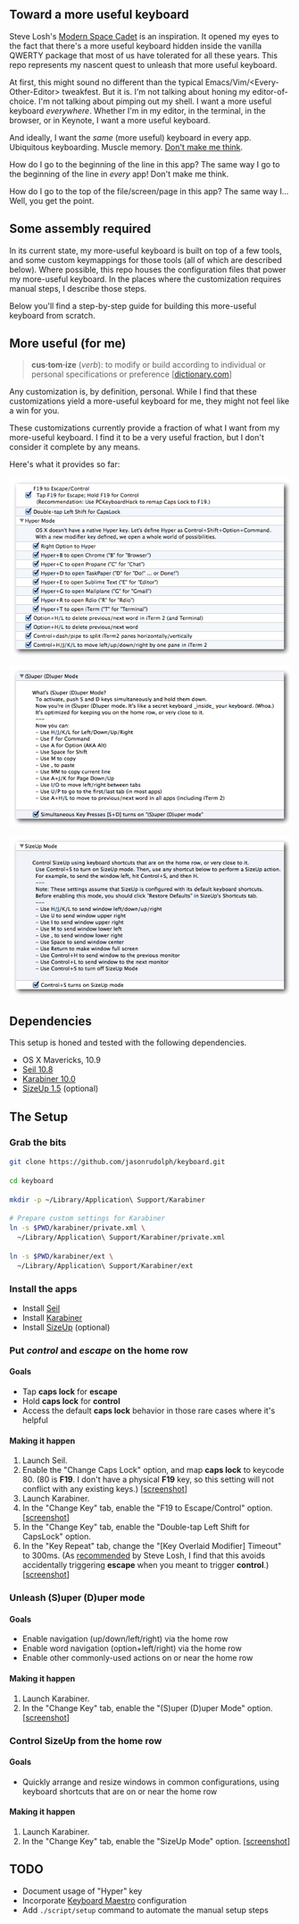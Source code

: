 ## Toward a more useful keyboard

Steve Losh's [Modern Space Cadet][modern-space-cadet] is an inspiration.
It opened my eyes to the fact that there's a more useful keyboard hidden inside the vanilla QWERTY package that most of us have tolerated for all these years.
This repo represents my nascent quest to unleash that more useful keyboard.

At first, this might sound no different than the typical Emacs/Vim/\<Every-Other-Editor> tweakfest.
But it is.
I'm not talking about honing my editor-of-choice.
I'm not talking about pimping out my shell.
I want a more useful keyboard _everywhere_.
Whether I'm in my editor, in the terminal, in the browser, or in Keynote,
I want a more useful keyboard.

And ideally, I want the _same_ (more useful) keyboard in every app.
Ubiquitous keyboarding.
Muscle memory.
[Don't make me think][don't-make-me-think].

How do I go to the beginning of the line in this app?
The same way I go to the beginning of the line in _every_ app!
Don't make me think.

How do I go to the top of the file/screen/page in this app?
The same way I...
Well, you get the point.

## Some assembly required

In its current state, my more-useful keyboard is built on top of a few tools, and some custom keymappings for those tools (all of which are described below).
Where possible, this repo houses the configuration files that power my more-useful keyboard.
In the places where the customization requires manual steps, I describe those steps.

Below you'll find a step-by-step guide for building this more-useful keyboard from scratch.

## More useful (for me)

> **cus·tom·ize** (_verb_): to modify or build according to individual or personal specifications or preference [[dictionary.com][customize]]

Any customization is, by definition, personal.
While I find that these customizations yield a more-useful keyboard for me, they might not feel like a win for you.

These customizations currently provide a fraction of what I want from my more-useful keyboard.
I find it to be a very useful fraction, but I don't consider it complete by any means.

Here's what it provides so far:

![Karabiner Change Key Configuration - 01](screenshots/karabiner-change-key-config-01.png)

![Karabiner Change Key Configuration - 02](screenshots/karabiner-change-key-config-02.png)

![Karabiner Change Key Configuration - 03](screenshots/karabiner-change-key-config-03.png)

## Dependencies

This setup is honed and tested with the following dependencies.

- OS X Mavericks, 10.9
- [Seil 10.8][seil]
- [Karabiner 10.0][karabiner]
- [SizeUp 1.5][sizeup] (optional)

## The Setup

### Grab the bits

```sh
git clone https://github.com/jasonrudolph/keyboard.git

cd keyboard

mkdir -p ~/Library/Application\ Support/Karabiner

# Prepare custom settings for Karabiner
ln -s $PWD/karabiner/private.xml \
  ~/Library/Application\ Support/Karabiner/private.xml

ln -s $PWD/karabiner/ext \
  ~/Library/Application\ Support/Karabiner/ext
```

### Install the apps

- Install [Seil][seil]
- Install [Karabiner][karabiner]
- Install [SizeUp][sizeup] (optional)

### Put _control_ and _escape_ on the home row

#### Goals

- Tap **caps lock** for **escape**
- Hold **caps lock** for **control**
- Access the default **caps lock** behavior in those rare cases where it's helpful

#### Making it happen

1. Launch Seil.
2. Enable the "Change Caps Lock" option, and map **caps lock** to keycode 80.
   (80 is **F19**. I don't have a physical **F19** key, so this setting will not
   conflict with any existing keys.)
   [[screenshot][seil-screenshot]]
3. Launch Karabiner.
4. In the "Change Key" tab, enable the "F19 to Escape/Control" option.
   [[screenshot][karabiner-change-key-screenshot-01]]
5. In the "Change Key" tab, enable the "Double-tap Left Shift for CapsLock" option.
6. In the "Key Repeat" tab, change the "[Key Overlaid Modifier] Timeout" to
   300ms. (As [recommended][modern-space-cadet-key-repeat] by Steve Losh, I find
   that this avoids accidentally triggering **escape** when you meant to trigger
   **control**.)
   [[screenshot][karabiner-key-repeat-screenshot]]

### Unleash (S)uper (D)uper mode

#### Goals

- Enable navigation (up/down/left/right) via the home row
- Enable word navigation (option+left/right) via the home row
- Enable other commonly-used actions on or near the home row

#### Making it happen

1. Launch Karabiner.
2. In the "Change Key" tab, enable the "(S)uper (D)uper Mode" option.
   [[screenshot][karabiner-change-key-screenshot-02]]

### Control SizeUp from the home row

#### Goals

- Quickly arrange and resize windows in common configurations, using keyboard
  shortcuts that are on or near the home row

#### Making it happen

1. Launch Karabiner.
2. In the "Change Key" tab, enable the "SizeUp Mode" option.
   [[screenshot][karabiner-change-key-screenshot-03]]

## TODO

- Document usage of "Hyper" key
- Incorporate [Keyboard Maestro][keyboard-maestro] configuration
- Add `./script/setup` command to automate the manual setup steps


[customize]: http://dictionary.reference.com/browse/customize
[don't-make-me-think]: http://en.wikipedia.org/wiki/Don't_Make_Me_Think
[keyboard-maestro]: http://keyboardmaestro.com
[karabiner]: http://pqrs.org/macosx/karabiner/
[karabiner-change-key-screenshot-01]: screenshots/karabiner-change-key-config-01.png
[karabiner-change-key-screenshot-02]: screenshots/karabiner-change-key-config-02.png
[karabiner-change-key-screenshot-03]: screenshots/karabiner-change-key-config-03.png
[karabiner-key-repeat-screenshot]: screenshots/karabiner-key-repeat-config.png
[modern-space-cadet]: http://stevelosh.com/blog/2012/10/a-modern-space-cadet
[modern-space-cadet-key-repeat]: http://stevelosh.com/blog/2012/10/a-modern-space-cadet/#controlescape
[seil]: https://pqrs.org/macosx/keyremap4macbook/seil.html.en
[seil-screenshot]: screenshots/seil-config.png
[sizeup]: http://www.irradiatedsoftware.com/sizeup/
